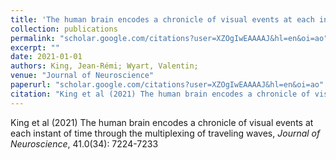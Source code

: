 ```yaml
---
title: 'The human brain encodes a chronicle of visual events at each instant of time through the multiplexing of traveling waves'
collection: publications
permalink: "scholar.google.com/citations?user=XZOgIwEAAAAJ&hl=en&oi=ao"
excerpt: ""
date: 2021-01-01
authors: King, Jean-Rémi; Wyart, Valentin; 
venue: "Journal of Neuroscience"
paperurl: "scholar.google.com/citations?user=XZOgIwEAAAAJ&hl=en&oi=ao"
citation: "King et al (2021) The human brain encodes a chronicle of visual events at each instant of time through the multiplexing of traveling waves, <i>Journal of Neuroscience</i>, 41.0(34): 7224-7233"
---
```

King et al (2021) The human brain encodes a chronicle of visual events at each instant of time through the multiplexing of traveling waves, <i>Journal of Neuroscience</i>, 41.0(34): 7224-7233
